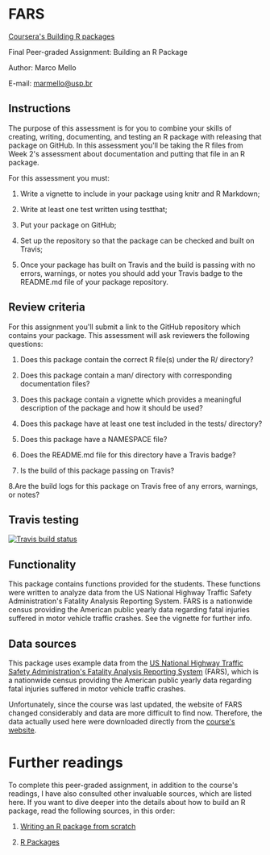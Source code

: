 # FARS

[Coursera's Building R packages](https://www.coursera.org/learn/r-packages)

Final Peer-graded Assignment: Building an R Package

Author: Marco Mello

E-mail: marmello@usp.br


## Instructions

The purpose of this assessment is for you to combine your skills of creating, writing, documenting, and testing an R package with releasing that package on GitHub. In this assessment you'll be taking the R files from Week 2's assessment about documentation and putting that file in an R package.

For this assessment you must:

1. Write a vignette to include in your package using knitr and R Markdown;

2. Write at least one test written using testthat;

3. Put your package on GitHub;

4. Set up the repository so that the package can be checked and built on Travis;

5. Once your package has built on Travis and the build is passing with no errors, warnings, or notes you should add your Travis badge to the README.md file of your package repository.


## Review criteria

For this assignment you'll submit a link to the GitHub repository which contains your package. This assessment will ask reviewers the following questions:

1. Does this package contain the correct R file(s) under the R/ directory?

2. Does this package contain a man/ directory with corresponding documentation files?

3. Does this package contain a vignette which provides a meaningful description of the package and how it should be used?

4. Does this package have at least one test included in the tests/ directory?

5. Does this package have a NAMESPACE file?

6. Does the README.md file for this directory have a Travis badge?

7. Is the build of this package passing on Travis?

8.Are the build logs for this package on Travis free of any errors, warnings, or notes?


## Travis testing

<!-- badges: start -->
  [![Travis build status](https://travis-ci.com/marmello77/FARS.svg?branch=master)](https://travis-ci.com/marmello77/FARS)
  <!-- badges: end -->
  
  
## Functionality

This package contains functions provided for the students. These functions were written to analyze data from the US National Highway Traffic Safety Administration's Fatality Analysis Reporting System. FARS is a nationwide census providing the American public yearly data regarding fatal injuries suffered in motor vehicle traffic crashes. See the vignette for further info.


## Data sources

This package uses example data from the [US National Highway Traffic Safety Administration's Fatality Analysis Reporting System](https://www.nhtsa.gov) (FARS), which is a nationwide census providing the American public yearly data regarding fatal injuries suffered in motor vehicle traffic crashes. 

Unfortunately, since the course was last updated, the website of FARS changed considerably and data are more difficult to find now. Therefore, the data actually used here were downloaded directly from the [course's website](https://d3c33hcgiwev3.cloudfront.net/_e1adac2a5f05192dc8780f3944feec13_fars_data.zip?Expires=1604534400&Signature=RTTvUAKz8DKWFiSEcAetz-uqBOzv79moF3uW0TbPA8k8fvG6Pa~o1wndjQsxlNKDxFWVONipYXks9nQ~G3zuKUfDj0ufW2d0ITHZlmi9VqjXjoTbW4MjXzoLX8I-CLjs-OG4VzhK6dewCktT1k2mIVfRodd72Kzu3BQTcqK5lZI_&Key-Pair-Id=APKAJLTNE6QMUY6HBC5A).


# Further readings

To complete this peer-graded assignment, in addition to the course's readings, I have also consulted other invaluable sources, which are listed here. If you want to dive deeper into the details about how to build an R package, read the following sources, in this order:

1. [Writing an R package from scratch](https://hilaryparker.com/2014/04/29/writing-an-r-package-from-scratch/)

2. [R Packages](https://r-pkgs.org/index.html)
